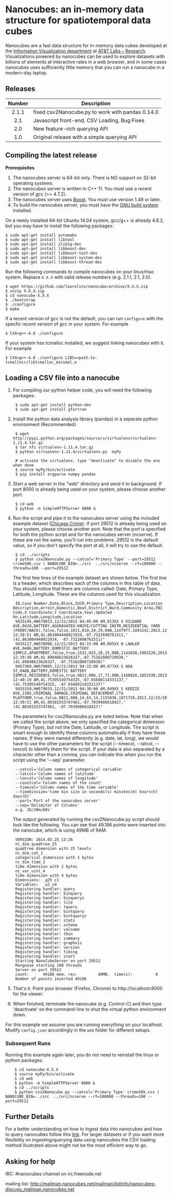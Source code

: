 # Nanocubes: an in-memory data structure for spatiotemporal data cubes

Nanocubes are a fast data structure for in-memory data cubes developed
at the
[Information Visualization department](http://www.research.att.com/infovis)
at [AT&T Labs – Research](http://www.research.att.com). Visualizations
powered by nanocubes can be used to explore datasets with billions of
elements at interactive rates in a web browser, and in some cases nanocubes
uses sufficiently little memory that you can run a nanocube in a
modern-day laptop.

## Releases

| Number | Description |
|:------:|-------------|
| 2.1.1 | fixed csv2Nanocube.py to work with pandas 0.14.0 |
| 2.1 | Javascript front-end, CSV Loading, Bug Fixes  |
| 2.0 | New feature-rich querying API                  |
| 1.0 | Original release with a simple querying API   |

## Compiling the latest release

**Prerequisites**

1. The nanocubes server is 64-bit only.  There is NO support on 32-bit operating systems.
2. The nanocubes server is written in C++ 11.  You must use a recent version of gcc (>= 4.7.2).
3. The nanocubes server uses [Boost](http://www.boost.org).  You must use version 1.48 or later.
4. To build the nanocubes server, you must have the [GNU build system](http://www.gnu.org/software/autoconf/) installed.

On a newly installed 64-bit Ubuntu 14.04 system, gcc/g++ is already 4.8.2, but you may have to install the following packages:

    $ sudo apt-get install automake
    $ sudo apt-get install libtool
    $ sudo apt-get install zlib1g-dev
    $ sudo apt-get install libboost-dev
    $ sudo apt-get install libboost-test-dev
    $ sudo apt-get install libboost-system-dev
    $ sudo apt-get install libboost-thread-dev

Run the following commands to compile nanocubes on your linux/mac system. Replace `X.X.X`
with valid release numbers (e.g. 2.1.1, 2.1, 2.0).

    $ wget https://github.com/laurolins/nanocube/archive/X.X.X.zip
    $ unzip X.X.X.zip
    $ cd nanocube-X.X.X
    $ ./bootstrap
    $ ./configure
    $ make

If a recent version of gcc is not the default, you can run `configure`
with the specfic recent version of gcc in your system. For example

    $ CXX=g++-4.8 ./configure

If your system has tcmalloc installed, we suggest linking nanocubes with it.
For example

    $ CXX=g++-4.8 ./configure LIBS=<path-to-tcmalloc>/libtcmalloc_minimal.a

## Loading a CSV file into a nanocube

1. For compiling our python helper code, you will need the following packages:

        $ sudo apt-get install python-dev
        $ sudo apt-get install gfortran

2. Install the python data analysis library (pandas) in a separate python environment (Recommended)

        $ wget http://pypi.python.org/packages/source/v/virtualenv/virtualenv-1.11.4.tar.gz
        $ tar xfz virtualenv-1.11.4.tar.gz
        $ python virtualenv-1.11.4/virtualenv.py  myPy
        
        # activate the virtualenv, type "deactivate" to disable the env when done
        $ source myPy/bin/activate
        $ pip install argparse numpy pandas

3. Start a web server in the "web" directory and send it to background.  If port 8000 is already being used
on your system, please choose another port.

        $ cd web
        $ python -m SimpleHTTPServer 8000 &

4. Run the script and pipe it to the nanocubes server using the
   included example dataset
   ([Chicago Crime](https://data.cityofchicago.org/Public-Safety/Crimes-2001-to-present/ijzp-q8t2)).  If port 29512 is already
   being used on your system, please choose another port.  Note that the port is specified for both the python script and for
   the nanocubes server (ncserve). If these are not the same, you'll run into problems.  29512 is the default value, so if you
   don't specify the port at all, it will try to use the default.

        $ cd ../scripts
        $ python csv2Nanocube.py --catcol='Primary Type' --port=29512 crime50k.csv | NANOCUBE_BIN=../src  ../src/ncserve --rf=100000 --threads=100 --port=29512



   The first few lines of the example dataset are shown below. The first line is a header, which describes each of the columns in this table of data.
   You should notice that there are columns called: Date, Primary Type, Latitude, Longitude.  These are the columns used for this visualization.

        ID,Case Number,Date,Block,IUCR,Primary Type,Description,Location Description,Arrest,Domestic,Beat,District,Ward,Community Area,FBI Code,X Coordinate,Y Coordinate,Year,Updated On,Latitude,Longitude,Location
        9435145,HW579013,12/21/2013 04:05:00 AM,013XX S KILDARE AVE,0420,BATTERY,AGGRAVATED:KNIFE/CUTTING INSTR,RESIDENTIAL YARD (FRONT/BACK),false,false,1011,010,24,29,04B,1147977,1893242,2013,12/23/2013 12:39:51 AM,41.863004448921934,-87.7322698761511,"(41.863004448921934, -87.7322698761511)"
        9435117,HW578998,12/21/2013 04:15:00 AM,005XX N LAWLER AVE,0486,BATTERY,DOMESTIC BATTERY SIMPLE,APARTMENT,false,true,1532,015,28,25,08B,1142638,1903220,2013,01/05/2014 12:39:48 AM,41.89048623626327,-87.75162080720938,"(41.89048623626327, -87.75162080720938)"
        9457369,HW579005,12/21/2013 04:15:00 AM,077XX S ADA ST,0486,BATTERY,DOMESTIC BATTERY SIMPLE,RESIDENCE,false,true,0612,006,17,71,08B,1168828,1853330,2013,01/23/2014 12:40:19 AM,41.75305549754325,-87.65688114331137,"(41.75305549754325, -87.65688114331137)"
        9435159,HW579015,12/21/2013 04:30:00 AM,049XX S KEDZIE AVE,1305,CRIMINAL DAMAGE,CRIMINAL DEFACEMENT,CTA PLATFORM,true,false,0821,008,14,63,14,1155836,1871729,2013,12/23/2013 12:39:51 AM,41.80381553747461,-87.7039986610427,"(41.80381553747461, -87.7039986610427)"


   The parameters for csv2Nanocube.py are listed below.  Note that when we called the script above, we only specified the categorical dimension (Primary Type), but not the Date, Latitude, or Longitude.  The script is smart enough to identify these columns automatically if they have these names.  If they were named differently (e.g. date, lat, long), we would have to use the other parameters for the script (--timecol, --latcol, --loncol) to identify them for the script.  If your data is also separated by a character other than a comma, you can indicate this when you run the script using the '--sep' parameter.

        --catcol='Column names of categorical variable'
        --latcol='Column names of latitude'
        --loncol='Column names of longitude'
        --countcol='Column names of the count'
        --timecol='Column names of the time variable'
        --timebinsize='time bin size in seconds(s) minutes(m) hours(h) days(D)'
        --port='Port of the nanocubes server'
        --sep='Delimiter of Columns'
        e.g. 1D/30m/60s'

   The output generated by running the csv2Nanocube.py script should look like the following.
   You can see that 49,186 points were inserted into the nanocube, which is using 49MB of RAM.

        VERSION: 2014.03.25_13:26
        nc_dim_quadtree_25
        quadtree dimension with 25 levels
        nc_dim_cat_1
        categorical dimension with 1 bytes
        nc_dim_time_2
        time dimension with 2 bytes
        nc_var_uint_4
        time dimension with 4 bytes
        Dimensions: _q25_c1
        Variables:  _u2_u4
        Registering handler: query
        Registering handler: binquery
        Registering handler: binqueryz
        Registering handler: tile
        Registering handler: tquery
        Registering handler: bintquery
        Registering handler: bintqueryz
        Registering handler: stats
        Registering handler: schema
        Registering handler: valname
        Registering handler: tbin
        Registering handler: summary
        Registering handler: graphviz
        Registering handler: version
        Registering handler: timing
        Registering handler: start
        Starting NanoCubeServer on port 29512
        Mongoose starting 100 threads
        Server on port 29512
        count:      49186 mem. res:         49MB.  time(s):          0
        Number of points inserted 49186

5. That's it.  Point your browser (Firefox, Chrome) to http://localhost:8000 for the viewer.

6. When finished, terminate the nanocube (e.g. Control-C) and then type 'deactivate' on the command-line to shut the virtual python environment down.

For this example we assume you are running everything on your
localhost. Modify `config.json` accordingly in the `web` folder for
different setups.

### Subsequent Runs

Running this example again later, you do not need to reinstall the linux or python packages.

        $ cd nanocube-X.X.X
        $ source myPy/bin/activate
        $ cd web
        $ python -m SimpleHTTPServer 8000 &
        $ cd ../scripts
        $ python csv2Nanocube.py --catcol='Primary Type' crime50k.csv | NANOCUBE_BIN=../src  ../src/ncserve --rf=100000 --threads=100 --port=29512


## Further Details

For a better understanding on how to ingest data into nanocubes and
how to query nanocubes follow this
[link](https://github.com/laurolins/nanocube/wiki). For larger
datasets or if you want more flexibility on ingesting/querying data
using nanocubes the CSV loading method illustrated above might not be
the most efficient way to go.

## Asking for help

IRC: #nanocubes channel on irc.freenode.net

mailing list: http://mailman.nanocubes.net/mailman/listinfo/nanocubes-discuss_mailman.nanocubes.net
